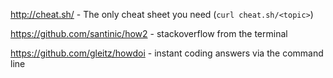 http://cheat.sh/ - The only cheat sheet you need (`curl cheat.sh/<topic>`)

https://github.com/santinic/how2 - stackoverflow from the terminal

https://github.com/gleitz/howdoi - instant coding answers via the command line

